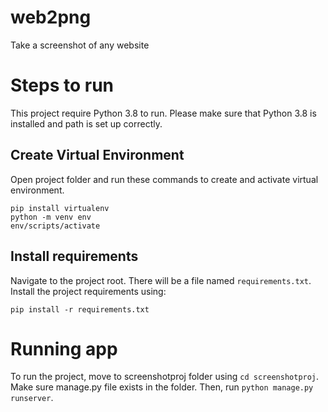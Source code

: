 # web2png
 Take a screenshot of any website

# Steps to run
This project require Python 3.8 to run. Please make sure that Python 3.8 is installed and path is set up correctly.

## Create Virtual Environment
Open project folder and run these commands to create and activate virtual environment.

```
pip install virtualenv
python -m venv env
env/scripts/activate
```

## Install requirements

Navigate to the project root. There will be a file named `requirements.txt`. Install the project requirements using:

```
pip install -r requirements.txt
```

# Running app

To run the project, move to screenshotproj folder using `cd screenshotproj`.
Make sure manage.py file exists in the folder. Then, run `python manage.py runserver`.
